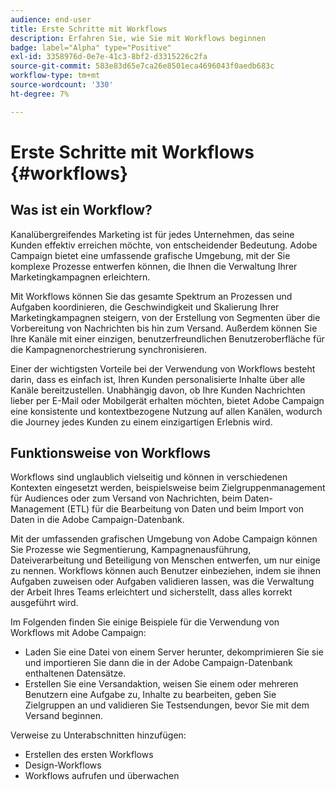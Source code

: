 ```yaml
---
audience: end-user
title: Erste Schritte mit Workflows
description: Erfahren Sie, wie Sie mit Workflows beginnen
badge: label="Alpha" type="Positive"
exl-id: 3358976d-0e7e-41c3-8bf2-d3315226c2fa
source-git-commit: 583e83d65e7ca26e8501eca4696043f0aedb683c
workflow-type: tm+mt
source-wordcount: '330'
ht-degree: 7%

---
```


# Erste Schritte mit Workflows {#workflows}

## Was ist ein Workflow?

Kanalübergreifendes Marketing ist für jedes Unternehmen, das seine Kunden effektiv erreichen möchte, von entscheidender Bedeutung. Adobe Campaign bietet eine umfassende grafische Umgebung, mit der Sie komplexe Prozesse entwerfen können, die Ihnen die Verwaltung Ihrer Marketingkampagnen erleichtern.

Mit Workflows können Sie das gesamte Spektrum an Prozessen und Aufgaben koordinieren, die Geschwindigkeit und Skalierung Ihrer Marketingkampagnen steigern, von der Erstellung von Segmenten über die Vorbereitung von Nachrichten bis hin zum Versand. Außerdem können Sie Ihre Kanäle mit einer einzigen, benutzerfreundlichen Benutzeroberfläche für die Kampagnenorchestrierung synchronisieren.

Einer der wichtigsten Vorteile bei der Verwendung von Workflows besteht darin, dass es einfach ist, Ihren Kunden personalisierte Inhalte über alle Kanäle bereitzustellen. Unabhängig davon, ob Ihre Kunden Nachrichten lieber per E-Mail oder Mobilgerät erhalten möchten, bietet Adobe Campaign eine konsistente und kontextbezogene Nutzung auf allen Kanälen, wodurch die Journey jedes Kunden zu einem einzigartigen Erlebnis wird.

## Funktionsweise von Workflows

Workflows sind unglaublich vielseitig und können in verschiedenen Kontexten eingesetzt werden, beispielsweise beim Zielgruppenmanagement für Audiences oder zum Versand von Nachrichten, beim Daten-Management (ETL) für die Bearbeitung von Daten und beim Import von Daten in die Adobe Campaign-Datenbank.

Mit der umfassenden grafischen Umgebung von Adobe Campaign können Sie Prozesse wie Segmentierung, Kampagnenausführung, Dateiverarbeitung und Beteiligung von Menschen entwerfen, um nur einige zu nennen. Workflows können auch Benutzer einbeziehen, indem sie ihnen Aufgaben zuweisen oder Aufgaben validieren lassen, was die Verwaltung der Arbeit Ihres Teams erleichtert und sicherstellt, dass alles korrekt ausgeführt wird.

Im Folgenden finden Sie einige Beispiele für die Verwendung von Workflows mit Adobe Campaign:

* Laden Sie eine Datei von einem Server herunter, dekomprimieren Sie sie und importieren Sie dann die in der Adobe Campaign-Datenbank enthaltenen Datensätze.
* Erstellen Sie eine Versandaktion, weisen Sie einem oder mehreren Benutzern eine Aufgabe zu, Inhalte zu bearbeiten, geben Sie Zielgruppen an und validieren Sie Testsendungen, bevor Sie mit dem Versand beginnen.

Verweise zu Unterabschnitten hinzufügen:

* Erstellen des ersten Workflows
* Design-Workflows
* Workflows aufrufen und überwachen
